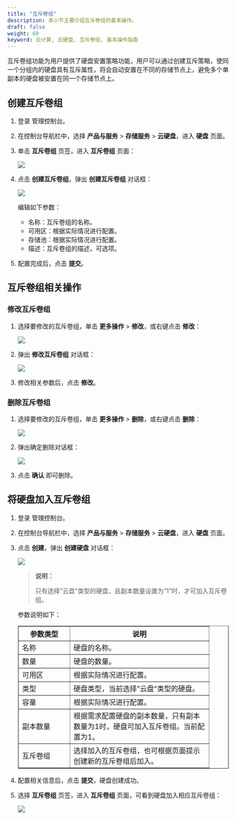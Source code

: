 ```yaml
---
title: "互斥卷组"
description: 本小节主要介绍互斥卷组的基本操作。
draft: false
weight: 60
keyword: 云计算, 云硬盘, 互斥卷组, 基本操作指南
---
```


互斥卷组功能为用户提供了硬盘安置策略功能，用户可以通过创建互斥策略，使同一个分组内的硬盘具有互斥属性，将会自动安置在不同的存储节点上，避免多个单副本的硬盘被安置在同一个存储节点上。

## 创建互斥卷组

1. 登录 管理控制台。

2. 在控制台导航栏中，选择 **产品与服务** > **存储服务** > **云硬盘**，进入 **硬盘** 页面。

3. 单击 **互斥卷组** 页签，进入 **互斥卷组** 页面：

   ![](/storage/disk/_images/mutex_volumegroup_1.png)

4. 点击 **创建互斥卷组**，弹出 **创建互斥卷组** 对话框：

   ![](/storage/disk/_images/mutex_volumegroup_2.png)

   编辑如下参数：

   - 名称：互斥卷组的名称。
   - 可用区：根据实际情况进行配置。
   - 存储池：根据实际情况进行配置。
   - 描述：互斥卷组的描述，可选项。

5. 配置完成后，点击 **提交**。

## 互斥卷组相关操作

### 修改互斥卷组

1. 选择要修改的互斥卷组，单击 **更多操作** > **修改**，或右键点击 **修改**：

   ![](/storage/disk/_images/mutex_volumegroup_3.png)

2. 弹出 **修改互斥卷组** 对话框：

   ![](/storage/disk/_images/mutex_volumegroup_4.png)

3. 修改相关参数后，点击 **修改**。

### 删除互斥卷组

1. 选择要修改的互斥卷组，单击 **更多操作** > **删除**，或右键点击 **删除**：

   ![](/storage/disk/_images/mutex_volumegroup_5.png)

2. 弹出确定删除对话框：

   ![](/storage/disk/_images/mutex_volumegroup_6.png)

3. 点击 **确认** 即可删除。

## 将硬盘加入互斥卷组

1. 登录 管理控制台。

2. 在控制台导航栏中，选择 **产品与服务** > **存储服务** > **云硬盘**，进入 **硬盘** 页面。

3. 点击 **创建**，弹出 **创建硬盘** 对话框：

   ![](/storage/disk/_images/mutex_volumegroup_7.png)

   > **说明：**
   >
   > 只有选择”云盘“类型的硬盘，且副本数量设置为”1“时，才可加入互斥卷组。

   参数说明如下：

   <table border="1">
       <tr>
           <th width="100">参数类型</th>
           <th width="300">说明</th>
       </tr>
       <tr>
           <td>名称</td>
           <td>硬盘的名称。</td>
       </tr>
         <tr>
           <td>数量</td>
           <td>硬盘的数量。</td>
       </tr>
       <tr>
           <td>可用区</td>
           <td>根据实际情况进行配置。</td>
       </tr>
     <tr>
           <td>类型</td>
           <td>硬盘类型，当前选择”云盘“类型的硬盘。</td>
       </tr>
     <tr>
           <td>容量</td>
           <td>根据实际情况进行配置。</td>
       </tr>
     <tr>
           <td>副本数量</td>
           <td>根据需求配置硬盘的副本数量，只有副本数量为1时，硬盘可加入互斥卷组。当前配置为1。</td>
       </tr>
     <tr>
           <td>互斥卷组</td>
           <td>选择加入的互斥卷组，也可根据页面提示创建新的互斥卷组后加入。</td>
       </tr>
   </table>

4. 配置相关信息后，点击 **提交**，硬盘创建成功。

5. 选择 **互斥卷组** 页签，进入 **互斥卷组** 页面，可看到硬盘加入相应互斥卷组：

   ![](/storage/disk/_images/mutex_volumegroup_8.png)

